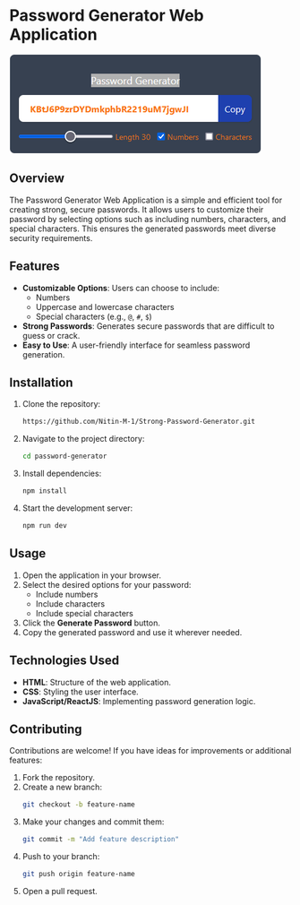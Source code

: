 # Password Generator Web Application
![Password Generator Screenshot](https://raw.githubusercontent.com/Nitin-M-1/Strong-Password-Generator/refs/heads/master/public/image.png)


## Overview
The Password Generator Web Application is a simple and efficient tool for creating strong, secure passwords. It allows users to customize their password by selecting options such as including numbers, characters, and special characters. This ensures the generated passwords meet diverse security requirements.

## Features
- **Customizable Options**: Users can choose to include:
  - Numbers
  - Uppercase and lowercase characters
  - Special characters (e.g., `@`, `#`, `$`)
- **Strong Passwords**: Generates secure passwords that are difficult to guess or crack.
- **Easy to Use**: A user-friendly interface for seamless password generation.

## Installation
1. Clone the repository:
   ```bash
   https://github.com/Nitin-M-1/Strong-Password-Generator.git
   ```
2. Navigate to the project directory:
   ```bash
   cd password-generator
   ```
3. Install dependencies:
   ```bash
   npm install
   ```
4. Start the development server:
   ```bash
   npm run dev
   ```

## Usage
1. Open the application in your browser.
2. Select the desired options for your password:
   - Include numbers
   - Include characters
   - Include special characters
3. Click the **Generate Password** button.
4. Copy the generated password and use it wherever needed.

## Technologies Used
- **HTML**: Structure of the web application.
- **CSS**: Styling the user interface.
- **JavaScript/ReactJS**: Implementing password generation logic.

## Contributing
Contributions are welcome! If you have ideas for improvements or additional features:
1. Fork the repository.
2. Create a new branch:
   ```bash
   git checkout -b feature-name
   ```
3. Make your changes and commit them:
   ```bash
   git commit -m "Add feature description"
   ```
4. Push to your branch:
   ```bash
   git push origin feature-name
   ```
5. Open a pull request.

